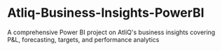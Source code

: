 # Atliq-Business-Insights-PowerBI
A comprehensive Power BI project on AtliQ's business insights covering P&L, forecasting, targets, and performance analytics
